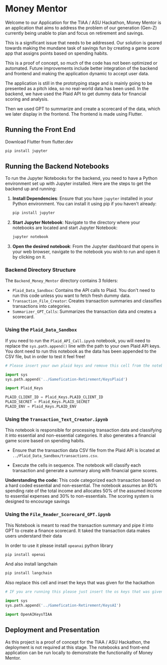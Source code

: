 # Money Mentor

Welcome to our Application for the TIAA / ASU Hackathon, Money Mentor is an application that aims to address the problem of our generation (Gen-Z) currently being unable to plan and focus on retirement and savings.

This is a significant issue that needs to be addressed. Our solution is geared towards making the mundane task of savings fun by creating a game score app that assigns points based on spending habits.

This is a proof of concept, so much of the code has not been optimized or automated. Future improvements include better integration of the backend and frontend and making the application dynamic to accept user data.

The application is still in the prototyping stage and is mainly going to be presented as a pitch idea, so no real-world data has been used. In the backend, we have used the Plaid API to get dummy data for financial scoring and analysis.

Then we used GPT to summarize and create a scorecard of the data, which we later display in the frontend. The frontend is made using Flutter.

## Running the Front End

Download Flutter from flutter.dev

```sh
pip install jupyter
```

## Running the Backend Notebooks

To run the Jupyter Notebooks for the backend, you need to have a Python environment set up with Jupyter installed. Here are the steps to get the backend up and running:

1. **Install Dependencies**:
    Ensure that you have `jupyter` installed in your Python environment. You can install it using pip if you haven't already:

    ```sh
    pip install jupyter
    ```

2. **Start Jupyter Notebook**:
    Navigate to the directory where your notebooks are located and start Jupyter Notebook:

    ```sh
    jupyter notebook
    ```

3. **Open the desired notebook**:
    From the Jupyter dashboard that opens in your web browser, navigate to the notebook you wish to run and open it by clicking on it.

### Backend Directory Structure

The `Backend_Money_Mentor` directory contains 3 folders:

- `Plaid_Data_Sandbox`: Contains the API calls to Plaid. You don't need to run this code unless you want to fetch fresh dummy data.
- `Transaction_File_Creator`: Creates transaction summaries and classifies transactions into categories.
- `Summarizer_GPT_Calls`: Summarizes the transaction data and creates a scorecard.

### Using the `Plaid_Data_Sandbox`

If you need to run the `Plaid_API_Call.ipynb` notebook, you will need to replace the `sys.path.append()` line with the path to your own Plaid API keys. You dont need to run this notebook as the data has been appended to the CSV file, but in order to test it feel free!

```python
# Please insert your own plaid keys and remove this cell from the notebook

import sys
sys.path.append('../Gamefication-Retirement/KeysPlaid')

import Plaid_Keys

PLAID_CLIENT_ID = Plaid_Keys.PLAID_CLIENT_ID
PLAID_SECRET = Plaid_Keys.PLAID_SECRET
PLAID_ENV = Plaid_Keys.PLAID_ENV
```


### Using the `Transaction_Text_Creator.ipynb`

This notebook is responsible for processing transaction data and classifying it into essential and non-essential categories. It also generates a financial game score based on spending habits.

- Ensure that the transaction data CSV file from the Plaid API is located at `../Plaid_Data_Sandbox/transactions.csv`.

- Execute the cells in sequence. The notebook will classify each transaction and generate a summary along with financial game scores.

**Understanding the code:** This code categorized each transaction based on a hard coded essential and non-essential. The notebook assumes an 80% spending rate of the total income and allocates 50% of the assumed income to essential expenses and 30% to non-essentials. The scoring system is designed to encourage savings

### Using the `File_Reader_Scorecard_GPT.ipynb`

This Notebook is meant to read the transaction summary and pipe it into GPT to create a finance scorecard. It taked the transaction data makes users understand their data

In order to use it please install `opeanai` python library

```sh
pip install openai
```

And also install langchain

```sh
pip install langchain
```

Also replace this cell and inset the keys that was given for the hackathon

```python
# IF you are running this please just insert the os keys that was given

import sys
sys.path.append('../Gamefication-Retirement/KeysAI')

import OpenAIKeysTIAA
```

## Deployment and Presentation

As this project is a proof of concept for the TIAA / ASU Hackathon, the deployment is not required at this stage. The notebooks and front-end application can be run locally to demonstrate the functionality of Money Mentor.
